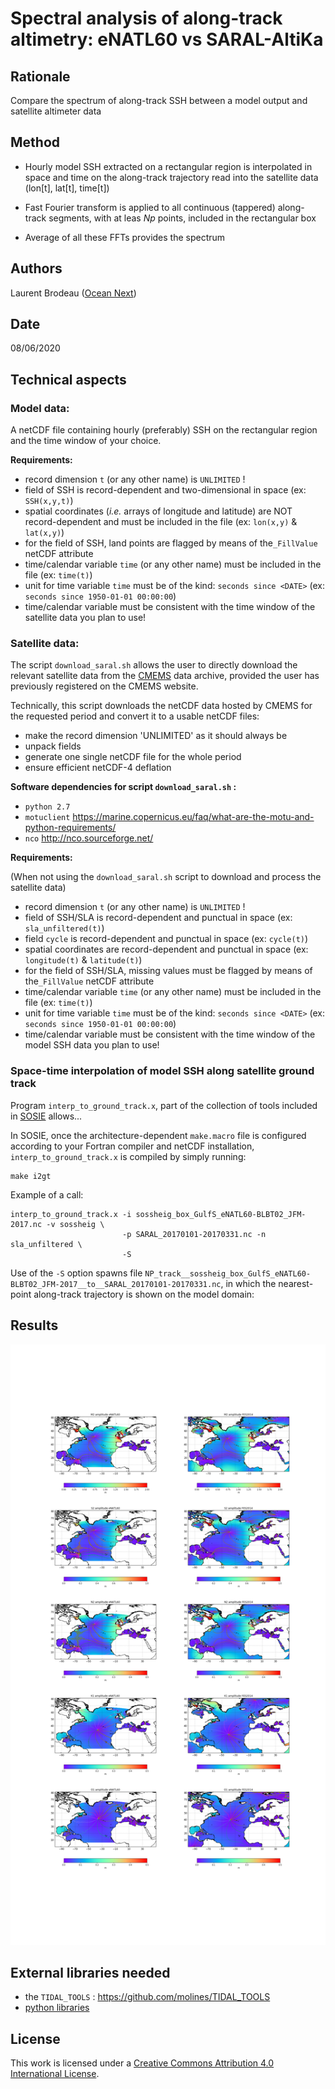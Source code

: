 # Spectral analysis of along-track altimetry: eNATL60 vs SARAL-AltiKa

## Rationale

Compare the spectrum of along-track SSH between a model output and satellite altimeter data

## Method

- Hourly model SSH extracted on a rectangular region is interpolated in space and time on the along-track trajectory read into the satellite data (lon[t], lat[t], time[t])

- Fast Fourier transform is applied to all continuous (tappered) along-track segments, with at leas *Np* points, included in the rectangular box

- Average of all these FFTs provides the spectrum

## Authors

Laurent Brodeau ([Ocean Next](https://ocean-next.fr))

## Date

08/06/2020




## Technical aspects

###  Model data:

A netCDF file containing hourly (preferably) SSH on the rectangular region and the time window of your choice.

**Requirements:**
- record dimension `t` (or any other name) is `UNLIMITED` !
- field of SSH is record-dependent and two-dimensional in space (ex: `SSH(x,y,t)`)
- spatial coordinates (*i.e.* arrays of longitude and latitude) are NOT record-dependent and must be included in the file (ex: `lon(x,y)` & `lat(x,y)`)
- for the field of SSH, land points are flagged by means of the`_FillValue` netCDF attribute 
- time/calendar variable `time` (or any other name) must be included in the file  (ex: `time(t)`)
- unit for time variable `time` must be of the kind: `seconds since <DATE>` (ex: `seconds since 1950-01-01 00:00:00`)
- time/calendar variable must be consistent with the time window of the satellite data you plan to use!

### Satellite data:

The script `download_saral.sh` allows the user to directly download the relevant satellite data
from the [CMEMS](https://resources.marine.copernicus.eu/?option=com_csw&task=results) data archive, provided the user has previously registered on the CMEMS website.

Technically, this script downloads the netCDF data hosted by CMEMS for the requested period and convert it to a usable netCDF files:

- make the record dimension 'UNLIMITED' as it should always be
- unpack fields
- generate one single netCDF file for the whole period
- ensure efficient netCDF-4 deflation

**Software dependencies for script `download_saral.sh` :**
- `python 2.7`
- `motuclient` https://marine.copernicus.eu/faq/what-are-the-motu-and-python-requirements/
- `nco` http://nco.sourceforge.net/

**Requirements:**

(When not using the `download_saral.sh` script to download and process the satellite data)

- record dimension `t` (or any other name) is `UNLIMITED` !
- field of SSH/SLA is record-dependent and punctual in space (ex: `sla_unfiltered(t)`)
- field `cycle` is record-dependent and punctual in space (ex: `cycle(t)`)
- spatial coordinates are record-dependent and punctual in space (ex: `longitude(t)` & `latitude(t)`)
- for the field of SSH/SLA, missing values must be flagged by means of the`_FillValue` netCDF attribute 
- time/calendar variable `time` (or any other name) must be included in the file  (ex: `time(t)`)
- unit for time variable `time` must be of the kind: `seconds since <DATE>` (ex: `seconds since 1950-01-01 00:00:00`)
- time/calendar variable must be consistent with the time window of the model SSH data you plan to use!


### Space-time interpolation of model SSH along satellite ground track

Program `interp_to_ground_track.x`, part of the collection of tools included
in [SOSIE](https://github.com/brodeau/sosie) allows...

In SOSIE, once the architecture-dependent `make.macro` file is configured according to your Fortran compiler and netCDF installation, `interp_to_ground_track.x` is compiled by simply running:

    make i2gt


  

Example of a call:

    interp_to_ground_track.x -i sossheig_box_GulfS_eNATL60-BLBT02_JFM-2017.nc -v sossheig \
                             -p SARAL_20170101-20170331.nc -n sla_unfiltered \
                             -S

Use of the `-S` option spawns file `NP_track__sossheig_box_GulfS_eNATL60-BLBT02_JFM-2017__to__SARAL_20170101-20170331.nc`, in which the nearest-point along-track trajectory is shown on the model domain:


## Results

![plot](https://github.com/ocean-next/eNATL60/blob/master/04_assessment/barotropic-tide/plots/maps_amp_phi_M2N2S2K1O1_eNATL60-FES2014_noblack0.png)


## External libraries needed

  - the `TIDAL_TOOLS` :  https://github.com/molines/TIDAL_TOOLS
  - [python libraries](environment.yaml)

## License
This work is licensed under a <a rel="license" href="http://creativecommons.org/licenses/by/4.0/">Creative Commons Attribution 4.0 International License</a>.
